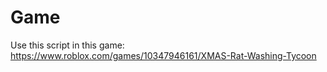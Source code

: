 # Game
Use this script in this game:
https://www.roblox.com/games/10347946161/XMAS-Rat-Washing-Tycoon
